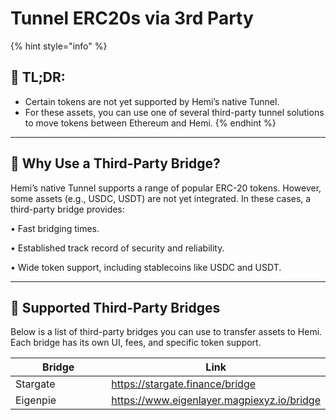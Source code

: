 # Tunnel ERC20s via 3rd Party

{% hint style="info" %}
## 📜 **TL;DR:**

* Certain tokens are not yet supported by Hemi’s native Tunnel.&#x20;
* For these assets, you can use one of several third-party tunnel solutions to move tokens between Ethereum and Hemi.
{% endhint %}

***

## 🔄 Why Use a Third-Party Bridge?

Hemi’s native Tunnel supports a range of popular ERC-20 tokens. However, some assets (e.g., USDC, USDT) are not yet integrated. In these cases, a third-party bridge provides:

• Fast bridging times.

• Established track record of security and reliability.

• Wide token support, including stablecoins like USDC and USDT.

***

## 🤝 Supported Third-Party Bridges

Below is a list of third-party bridges you can use to transfer assets to Hemi. Each bridge has its own UI, fees, and specific token support.&#x20;

<table><thead><tr><th width="245">Bridge</th><th>Link</th></tr></thead><tbody><tr><td>Stargate</td><td><a href="https://stargate.finance/bridge">https://stargate.finance/bridge</a></td></tr><tr><td>Eigenpie</td><td><a href="https://www.eigenlayer.magpiexyz.io/bridge">https://www.eigenlayer.magpiexyz.io/bridge</a></td></tr></tbody></table>
